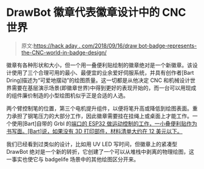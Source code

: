 # DrawBot 徽章代表徽章设计中的 CNC 世界

> 原文:[https://hack aday . com/2018/09/16/draw bot-badge-represents-the-CNC-world-in-badge-design/](https://hackaday.com/2018/09/16/drawbot-badge-represents-the-cnc-world-in-badge-design/)

徽章有各种形状和大小，但一个用一叠便利贴绘制的徽章绝对是一个新徽章。该设计使用了三个合理可用的最小、最便宜的业余爱好伺服系统，并具有创作者[Bart Dring]描述为“可爱地摆动”的绘图质量。这一切都是从他决定 CNC 和机械设计世界需要在基层演示场景(即徽章世界)中得到更好的表现开始的，而一台可以用现成的组件廉价制造的小型绘图机似乎正是合适的人选。

两个臂控制笔的位置，第三个电机提升组件，以便将笔升高或降低到绘图表面。重力承担了钢笔压力的大部分工作，因此徽章需要挂在挂绳上或桌面上才能工作。一个使用[Bart]自带的 Grbl 的[端口的 ESP32 做运动控制的工作，一小叠便利贴作为书写面。[Bart]说，如果没有 3D 打印部件，材料清单大约在 12 美元以下。](https://github.com/bdring/Grbl_Esp32)

我们已经看到过类似的设计，比如用 UV LED 写时间，但徽章上的紧凑型 DrawBot 绝对是一个新的转折，它创建了一个可以从堆栈中剥离的物理绘图，这一事实也使它与 badgelife 场景中的其他绘图区分开来。